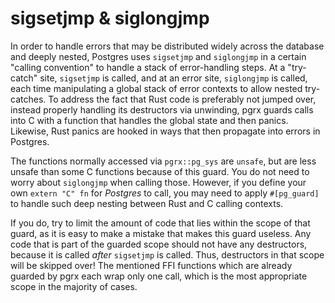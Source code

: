 # sigsetjmp & siglongjmp

In order to handle errors that may be distributed widely across the database and deeply nested,
Postgres uses `sigsetjmp` and `siglongjmp` in a certain "calling convention" to handle a stack
of error-handling steps. At a "try-catch" site, `sigsetjmp` is called, and at an error site,
`siglongjmp` is called, each time manipulating a global stack of error contexts to allow nested
try-catches. To address the fact that Rust code is preferably not jumped over, instead properly
handling its destructors via unwinding, pgrx guards calls into C with a function that handles the
global state and then panics. Likewise, Rust panics are hooked in ways that then propagate into
errors in Postgres.

<!--
TODO: Make the next statement slightly untrue by making it easier to call functions unsoundly so
that we can call certain functions in tight loops with only a single guard on the inner loop.
-->
The functions normally accessed via `pgrx::pg_sys` are `unsafe`, but are less unsafe than some C
functions because of this guard. You do not need to worry about `siglongjmp` when calling those.
However, if you define your own `extern "C" fn` for *Postgres* to call, you may need to apply
`#[pg_guard]` to handle such deep nesting between Rust and C calling contexts.

If you do, try to limit the amount of code that lies within the scope of that guard, as it is easy
to make a mistake that makes this guard useless. Any code that is part of the guarded scope should
not have any destructors, because it is called *after* `sigsetjmp` is called. Thus, destructors
in that scope will be skipped over! The mentioned FFI functions which are already guarded by pgrx
each wrap only one call, which is the most appropriate scope in the majority of cases.

<!-- TODO: Provide more context on appropriate code, explain C-unwind a bit -->
